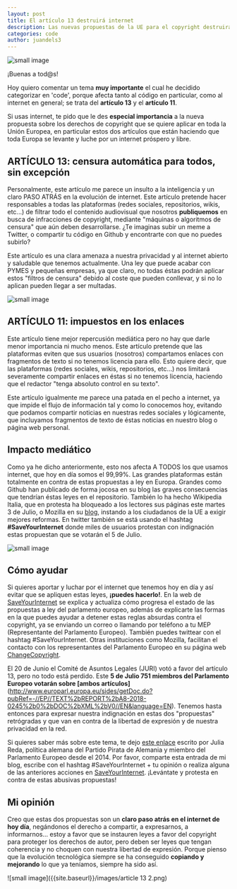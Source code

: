 ```yaml
---
layout: post
title: El artículo 13 destruirá internet
description: Las nuevas propuestas de la UE para el copyright destruirán internet tal y como lo conocemos hoy día
categories: code
author: juandels3
---
```


![small image]({{site.baseurl}}/images/hashtagBIG.png)

¡Buenas a tod@s!

Hoy quiero comentar un tema **muy importante** el cual he decidido categorizar en 'code', porque afecta tanto al código en particular, como al internet en general; se trata del **artículo 13** y el **artículo 11**.

Si usas internet, te pido que le des **especial importancia** a la nueva propuesta sobre los derechos de copyright que se quiere aplicar en toda la Unión Europea, en particular estos dos artículos que están haciendo que toda Europa se levante y luche por un internet próspero y libre.

## ARTÍCULO 13: censura automática para todos, sin excepción
Personalmente, este artículo me parece un insulto a la inteligencia y un claro PASO ATRÁS en la evolución de internet. Este artículo pretende hacer responsables a todas las plataformas (redes sociales, repositorios, wikis, etc...) de filtrar todo el contenido audiovisual que nosotros **publiquemos** en busca de infracciones de copyright, mediante "máquinas o algoritmos de censura" que aún deben desarrollarse. ¿Te imaginas subir un meme a Twitter, o compartir tu código en Github y encontrarte con que no puedes subirlo? 

Este artículo es una clara amenaza a nuestra privacidad y al internet abierto y saludable que tenemos actualmente. Una ley que puede acabar con PYMES y pequeñas empresas, ya que claro, no todas éstas podrán aplicar estos "filtros de censura" debido al coste que pueden conllevar, y si no lo aplican pueden llegar a ser multadas.

![small image]({{site.baseurl}}/images/error-ig2.png)

## ARTÍCULO 11: impuestos en los enlaces
Este artículo tiene mejor repercusión mediática pero no hay que darle menor importancia ni mucho menos. Este artículo pretende que las plataformas eviten que sus usuarios (nosotros) compartamos enlaces con fragmentos de texto si no tenemos licencia para ello. Esto quiere decir, que las plataformas (redes sociales, wikis, repositorios, etc...) nos limitará severamente compartir enlaces en éstas si no tenemos licencia, haciendo que el redactor "tenga absoluto control en su texto".

Este artículo igualmente me parece una patada en el pecho a internet, ya que impide el flujo de información tal y como lo conocemos hoy, evitando que podamos compartir noticias en nuestras redes sociales y lógicamente, que incluyamos fragmentos de texto de éstas noticias en nuestro blog o página web personal.

## Impacto mediático
Como ya he dicho anteriormente, esto nos afecta A TODOS los que usamos internet, que hoy en día somos el 99,99%. Las grandes plataformas están totalmente en contra de estas propuestas a ley en Europa. Grandes como Github han publicado de forma jocosa en su blog las graves consecuencias que tendrían éstas leyes en el repositorio. También lo ha hecho Wikipedia Italia, que en protesta ha bloqueado a los lectores sus páginas este martes 3 de Julio, o Mozilla en su [blog](https://blog.mozilla.org/blog/2017/09/11/copyright-vote-change-europes-internet/), instando a los ciudadanos de la UE a exigir mejores reformas.
En twitter también se está usando el hashtag **#SaveYourInternet** donde miles de usuarios protestan con indignación estas propuestan que se votarán el 5 de Julio.

![small image]({{site.baseurl}}/images/error-snap3.jpg)

## Cómo ayudar
Si quieres aportar y luchar por el internet que tenemos hoy en día y así evitar que se apliquen estas leyes, **¡puedes hacerlo!**. En la web de [SaveYourInternet](https://saveyourinternet.eu/) se explica y actualiza cómo progresa el estado de las propuestas a ley del parlamento europeo, además de explicarte las formas en la que puedes ayudar a detener estas reglas absurdas contra el copyright, ya se enviando un correo o llamando por teléfono a tu MEP (Representante del Parlamento Europeo). También puedes twittear con el hashtag #SaveYourInternet. Otras instituciones como Mozilla, facilitan el contacto con los representantes del Parlamento Europeo en su página web [ChangeCopyright](https://changecopyright.org/en-US/).

El 20 de Junio el Comité de Asuntos Legales (JURI) votó a favor del artículo 13, pero no todo está perdido. Este **5 de Julio 751 miembros del Parlamento Europeo votarán sobre [ambos artículos]**(http://www.europarl.europa.eu/sides/getDoc.do?pubRef=-//EP//TEXT%2bREPORT%2bA8-2018-0245%2b0%2bDOC%2bXML%2bV0//EN&language=EN). Tenemos hasta entonces para expresar nuestra indignación en estas dos "propuestas" retrógradas y que van en contra de la libertad de expresión y de nuestra privacidad en la red.

Si quieres saber más sobre este tema, te dejo [este enlace](https://juliareda.eu/2018/06/article-11-13-vote/) escrito por Julia Reda, política alemana del Partido Pirata de Alemania y miembro del Parlamento Europeo desde el 2014.
Por favor, comparte esta entrada de mi blog, escribe con el hashtag #SaveYourInternet + tu opinión o realiza alguna de las anteriores acciones en [SaveYourInternet](https://saveyourinternet.eu/). ¡Levántate y protesta en contra de estas abusivas propuestas!

## Mi opinión
Creo que estas dos propuestas son un **claro paso atrás en el internet de hoy día**, negándonos el derecho a compartir, a expresarnos, a informarnos... estoy a favor que se instauren leyes a favor del copyright para proteger los derechos de autor, pero deben ser leyes que tengan coherencia y no choquen con nuestra libertad de expresión. Porque pienso que la evolución tecnológica siempre se ha conseguido **copiando y mejorando** lo que ya teníamos, siempre ha sido así.

![small image]({{site.baseurl}}/images/article 13 2.png)